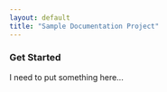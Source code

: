 ```yaml
---
layout: default
title: "Sample Documentation Project"
---
```


### Get Started

I need to put something here...
